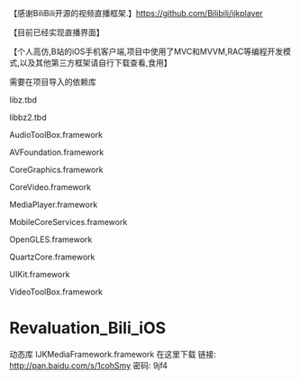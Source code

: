 【感谢BiliBili开源的视频直播框架.】https://github.com/Bilibili/ijkplayer

【目前已经实现直播界面】

【个人高仿,B站的iOS手机客户端,项目中使用了MVC和MVVM,RAC等编程开发模式,以及其他第三方框架请自行下载查看,食用】

需要在项目导入的依赖库

libz.tbd

libbz2.tbd

AudioToolBox.framework

AVFoundation.framework

CoreGraphics.framework

CoreVideo.framework

MediaPlayer.framework

MobileCoreServices.framework

OpenGLES.framework

QuartzCore.framework

UIKit.framework

VideoToolBox.framework

# Revaluation_Bili_iOS

动态库 IJKMediaFramework.framework 在这里下载
链接: http://pan.baidu.com/s/1cohSmy 密码: 9jf4
